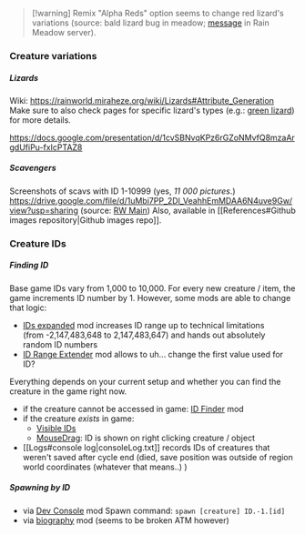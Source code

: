 > [!warning] Remix "Alpha Reds" option seems to change red lizard's variations (source: bald lizard bug in meadow; [message](https://discord.com/channels/1094716194180841602/1094730628970320044/1320268178680582215) in Rain Meadow server).

### Creature variations
##### Lizards
Wiki: https://rainworld.miraheze.org/wiki/Lizards#Attribute_Generation
Make sure to also check pages for specific lizard's types (e.g.: [green lizard](https://rainworld.miraheze.org/wiki/Green_Lizard#Variants_&_Attributes)) for more details.

https://docs.google.com/presentation/d/1cvSBNvqKPz6rGZoNMvfQ8mzaArgdUfiPu-fxIcPTAZ8
##### Scavengers
Screenshots of scavs with ID 1-10999 (yes, *11 000 pictures*.)
https://drive.google.com/file/d/1uMbi7PP_2Dl_VeahhEmMDAA6N4uve9Gw/view?usp=sharing
(source: [RW Main](https://discord.com/channels/291184728944410624/385548182102212608/747554089402892298))
Also, available in [[References#Github images repository|Github images repo]].
### Creature IDs
##### Finding ID
Base game IDs vary from 1,000 to 10,000. For every new creature / item, the game increments ID number by 1.
However, some mods are able to change that logic:
- [IDs expanded](https://steamcommunity.com/sharedfiles/filedetails/?id=3094610084) mod increases ID range up to technical limitations (from -2,147,483,648 to 2,147,483,647) and hands out absolutely random ID numbers
- [ID Range Extender](https://steamcommunity.com/sharedfiles/filedetails/?id=3147644887) mod allows to uh... change the first value used for ID?

Everything depends on your current setup and whether you can find the creature in the game right now.
- if the creature cannot be accessed in game: [ID Finder](https://steamcommunity.com/sharedfiles/filedetails/?id=3040378054) mod
- if the creature *exists* in game:
	- [Visible IDs](https://steamcommunity.com/sharedfiles/filedetails/?id=2934997065)
	- [MouseDrag](https://steamcommunity.com/sharedfiles/filedetails/?id=3008864244): ID is shown on right clicking creature / object
- [[Logs#console log|consoleLog.txt]] records IDs of creatures that weren't saved after cycle end (died, save position was outside of region world coordinates (whatever that means..) )
##### Spawning by ID
- via [Dev Console](https://steamcommunity.com/sharedfiles/filedetails/?id=2920528044)  mod
Spawn command: `spawn [creature] ID.-1.[id]`
- via [biography](https://steamcommunity.com/sharedfiles/filedetails/?id=2985657499) mod (seems to be broken ATM however)